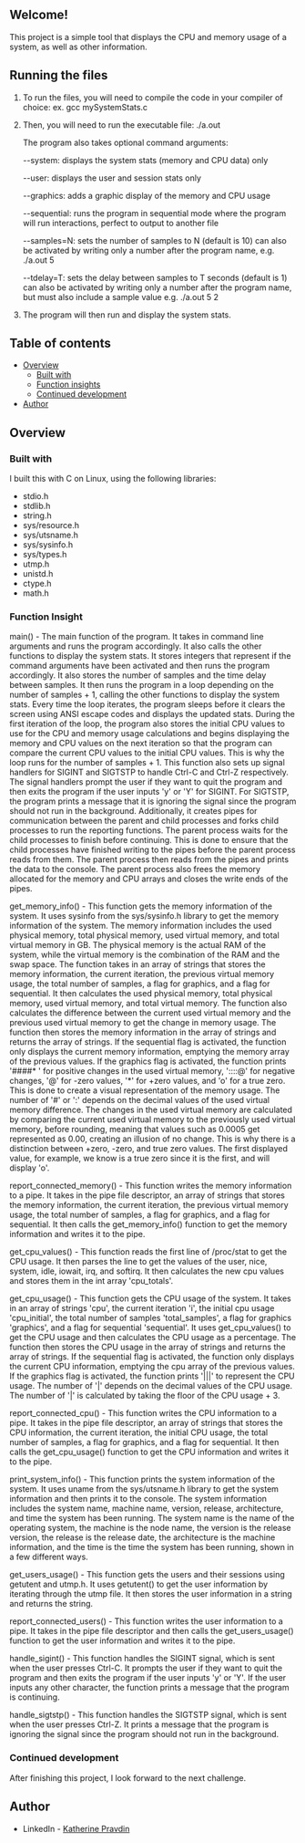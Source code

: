 
## Welcome!

This project is a simple tool that displays the CPU and memory usage of a system, as well as other information.

## Running the files

1. To run the files, you will need to compile the code in your compiler of choice:
    ex. gcc mySystemStats.c
2. Then, you will need to run the executable file:
    ./a.out

    The program also takes optional command arguments:

   --system: displays the system stats (memory and CPU data) only

   --user: displays the user and session stats only

   --graphics: adds a graphic display of the memory and CPU usage

   --sequential: runs the program in sequential mode where the program will run interactions, perfect to output to another file

   --samples=N: sets the number of samples to N (default is 10) 
        can also be activated by writing only a number after the program name, e.g. ./a.out 5

   --tdelay=T: sets the delay between samples to T seconds (default is 1) 
        can also be activated by writing only a number after the program name, but must also include a sample value e.g. ./a.out 5 2

4. The program will then run and display the system stats.

## Table of contents 
- [Overview](#overview)
  - [Built with](#built-with)
  - [Function insights](#function-insights)
  - [Continued development](#continued-development)
- [Author](#author) 

## Overview

### Built with
I built this with C on Linux, using the following libraries:
- stdio.h
- stdlib.h
- string.h
- sys/resource.h
- sys/utsname.h
- sys/sysinfo.h
- sys/types.h
- utmp.h
- unistd.h
- ctype.h 
- math.h

### Function Insight
main() - The main function of the program. It takes in command line arguments and runs the program accordingly. It also calls the other functions to display the system stats. It stores integers that represent if the command arguments have been activated and then runs the program accordingly. It also stores the number of samples and the time delay between samples. It then runs the program in a loop depending on the number of samples + 1, calling the other functions to display the system stats. Every time the loop iterates, the program sleeps before it clears the screen using ANSI escape codes and displays the updated stats. During the first iteration of the loop, the program also stores the initial CPU values to use for the CPU and memory usage calculations and begins displaying the memory and CPU values on the next iteration so that the program can compare the current CPU values to the initial CPU values. This is why the loop runs for the number of samples + 1. This function also sets up signal handlers for SIGINT and SIGTSTP to handle Ctrl-C and Ctrl-Z respectively. The signal handlers prompt the user if they want to quit the program and then exits the program if the user inputs 'y' or 'Y' for SIGINT. For SIGTSTP, the program prints a message that it is ignoring the signal since the program should not run in the background. Additionally, it creates pipes for communication between the parent and child processes and forks child processes to run the reporting functions. The parent process waits for the child processes to finish before continuing. This is done to ensure that the child processes have finished writing to the pipes before the parent process reads from them. The parent process then reads from the pipes and prints the data to the console. The parent process also frees the memory allocated for the memory and CPU arrays and closes the write ends of the pipes.

get_memory_info() - This function gets the memory information of the system. It uses sysinfo from the sys/sysinfo.h library to get the memory information of the system. The memory information includes the used physical memory, total physical memory, used virtual memory, and total virtual memory in GB. The physical memory is the actual RAM of the system, while the virtual memory is the combination of the RAM and the swap space. The function takes in an array of strings that stores the memory information, the current iteration, the previous virtual memory usage, the total number of samples, a flag for graphics, and a flag for sequential. It then calculates the used physical memory, total physical memory, used virtual memory, and total virtual memory. The function also calculates the difference between the current used virtual memory and the previous used virtual memory to get the change in memory usage. The function then stores the memory information in the array of strings and returns the array of strings. If the sequential flag is activated, the function only displays the current memory information, emptying the memory array of the previous values.
If the graphics flag is activated, the function prints '####* ' for positive changes in the used virtual memory, '::::@' for negative changes, '@' for -zero values, '*' for +zero values, and 'o' for a true zero. This is done to create a visual representation of the memory usage. The number of '#' or ':' depends on the decimal values of the used virtual memory difference. The changes in the used virtual memory are calculated by comparing the current used virtual memory to the previously used virtual memory, before rounding, meaning that values such as 0.0005 get represented as 0.00, creating an illusion of no change. This is why there is a distinction between +zero, -zero, and true zero values. The first displayed value, for example, we know is a true zero since it is the first, and will display 'o'.

report_connected_memory() - This function writes the memory information to a pipe. It takes in the pipe file descriptor, an array of strings that stores the memory information, the current iteration, the previous virtual memory usage, the total number of samples, a flag for graphics, and a flag for sequential. It then calls the get_memory_info() function to get the memory information and writes it to the pipe.

get_cpu_values() - This function reads the first line of /proc/stat to get the CPU usage. It then parses the line to get the values of the user, nice, system, idle, iowait, irq, and softirq. It then calculates the new cpu values and stores them in the int array 'cpu_totals'.

get_cpu_usage() - This function gets the CPU usage of the system. It takes in an array of strings 'cpu', the current iteration 'i', the initial cpu usage 'cpu_initial', the total number of samples 'total_samples', a flag for graphics 'graphics', and a flag for sequential 'sequential'. It uses get_cpu_values() to get the CPU usage and then calculates the CPU usage as a percentage. The function then stores the CPU usage in the array of strings and returns the array of strings. If the sequential flag is activated, the function only displays the current CPU information, emptying the cpu array of the previous values.
If the graphics flag is activated, the function prints '|||' to represent the CPU usage. The number of '|' depends on the decimal values of the CPU usage. The number of '|' is calculated by taking the floor of the CPU usage + 3.

report_connected_cpu() - This function writes the CPU information to a pipe. It takes in the pipe file descriptor, an array of strings that stores the CPU information, the current iteration, the initial CPU usage, the total number of samples, a flag for graphics, and a flag for sequential. It then calls the get_cpu_usage() function to get the CPU information and writes it to the pipe.

print_system_info() - This function prints the system information of the system. It uses uname from the sys/utsname.h library to get the system information and then prints it to the console. The system information includes the system name, machine name, version, release, architecture, and time the system has been running. The system name is the name of the operating system, the machine is the node name, the version is the release version, the release is the release date, the architecture is the machine information, and the time is the time the system has been running, shown in a few different ways.

get_users_usage() - This function gets the users and their sessions using getutent and utmp.h. It uses getutent() to get the user information by iterating through the utmp file. It then stores the user information in a string and returns the string.

report_connected_users() - This function writes the user information to a pipe. It takes in the pipe file descriptor and then calls the get_users_usage() function to get the user information and writes it to the pipe.

handle_sigint() - This function handles the SIGINT signal, which is sent when the user presses Ctrl-C. It prompts the user if they want to quit the program and then exits the program if the user inputs 'y' or 'Y'. If the user inputs any other character, the function prints a message that the program is continuing.

handle_sigtstp() - This function handles the SIGTSTP signal, which is sent when the user presses Ctrl-Z. It prints a message that the program is ignoring the signal since the program should not run in the background.


### Continued development

After finishing this project, I look forward to the next challenge. 

## Author

- LinkedIn - [Katherine Pravdin](https://www.linkedin.com/in/katherinepravdin)
